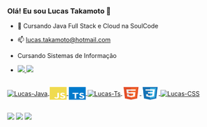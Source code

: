 ### Olá! Eu sou Lucas Takamoto 👋

- 🌱 Cursando Java Full Stack e Cloud na SoulCode 
- 📫 lucas.takamoto@hotmail.com
- Cursando Sistemas de Informação

- <div>
  <a href="https://github.com/LucasTakamoto19">
  <img height="180em" src="https://github-readme-stats.vercel.app/api?username=LucasTakamoto19&show_icons=false&theme=dracula&include_all_commits=true&count_private=true"/>
  <img height="180em" src="https://github-readme-stats.vercel.app/api/top-langs/?username=LucasTakamoto19&layout=compact&langs_count=16&theme=dracula"/>
</div>
<div style="display: inline_block"><br>
  <img align="center" alt="Lucas-Java" height="30" width="40" src="https://cdn.jsdelivr.net/gh/devicons/devicon/icons/java/java-original.svg" />
  <img align="center" alt="Lucas-Js" height="30" width="40" src="https://raw.githubusercontent.com/devicons/devicon/master/icons/javascript/javascript-plain.svg">
  <img align="center" alt="Lucas-Ts" height="30" width="40" src="https://raw.githubusercontent.com/devicons/devicon/master/icons/typescript/typescript-plain.svg">
  <img align="center" alt="Lucas-Ts" height="30" width="40" src="https://cdn.jsdelivr.net/gh/devicons/devicon/icons/spring/spring-original.svg"
  <img align="center" alt="Lucas-React" height="30" width="40" src="https://raw.githubusercontent.com/devicons/devicon/master/icons/react/react-original.svg">
  <img align="center" alt="Lucas-HTML" height="30" width="40" src="https://raw.githubusercontent.com/devicons/devicon/master/icons/html5/html5-original.svg">
  <img align="center" alt="Lucas-CSS" height="30" width="40" src="https://raw.githubusercontent.com/devicons/devicon/master/icons/css3/css3-original.svg">
  <img align="center" alt="Lucas-CSS" height="30" width="40" src="https://cdn.jsdelivr.net/gh/devicons/devicon/icons/mysql/mysql-plain-wordmark.svg" />
</div>
  
  ##
 
<div> 
  <a href="https://www.instagram.com/lucastakamoto/" target="_blank"><img src="https://img.shields.io/badge/-Instagram-%23E4405F?style=for-the-badge&logo=instagram&logoColor=white" target="_blank"></a>
  <a href=""lucas.yuki.takamoto@gmail.com"><img src=https://img.shields.io/badge/Gmail-D14836?style=for-the-badge&logo=gmail&logoColor=white target="_blank"></a>
  <a href="https://www.linkedin.com/in/lucas-takamoto-b19525216/" target="_blank"><img src="https://img.shields.io/badge/-LinkedIn-%230077B5?style=for-the-badge&logo=linkedin&logoColor=white" target="_blank"></a> 
